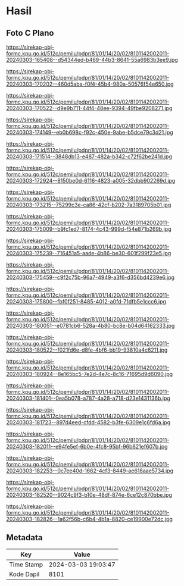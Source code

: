 # Hasil

## Foto C Plano

https://sirekap-obj-formc.kpu.go.id/512c/pemilu/pdpr/81/01/14/20/02/8101142002011-20240303-165408--d54344ed-b469-44b3-8641-55a6983b3ee9.jpg

https://sirekap-obj-formc.kpu.go.id/512c/pemilu/pdpr/81/01/14/20/02/8101142002011-20240303-170202--460d5aba-f0f4-45b4-980a-50576f54e650.jpg

https://sirekap-obj-formc.kpu.go.id/512c/pemilu/pdpr/81/01/14/20/02/8101142002011-20240303-170522--d9e9b711-44f4-48ee-9394-49fbe9208271.jpg

https://sirekap-obj-formc.kpu.go.id/512c/pemilu/pdpr/81/01/14/20/02/8101142002011-20240303-174149--eb0b698c-f92c-450e-9abe-b5dce79c3d21.jpg

https://sirekap-obj-formc.kpu.go.id/512c/pemilu/pdpr/81/01/14/20/02/8101142002011-20240303-171514--3848db13-e487-482a-b342-c72f62be241d.jpg

https://sirekap-obj-formc.kpu.go.id/512c/pemilu/pdpr/81/01/14/20/02/8101142002011-20240303-172924--8150be0d-6116-4823-a005-32dbb902269d.jpg

https://sirekap-obj-formc.kpu.go.id/512c/pemilu/pdpr/81/01/14/20/02/8101142002011-20240303-173215--75299c3e-ca86-42cf-b202-7a3189705b01.jpg

https://sirekap-obj-formc.kpu.go.id/512c/pemilu/pdpr/81/01/14/20/02/8101142002011-20240303-175009--b9fc1ed7-8174-4c43-999d-f54e871b269b.jpg

https://sirekap-obj-formc.kpu.go.id/512c/pemilu/pdpr/81/01/14/20/02/8101142002011-20240303-175239--716451a5-aade-4b86-be30-601f299f23e5.jpg

https://sirekap-obj-formc.kpu.go.id/512c/pemilu/pdpr/81/01/14/20/02/8101142002011-20240303-175459--c9f2c75b-96a7-4949-a3f6-d356bd4239e6.jpg

https://sirekap-obj-formc.kpu.go.id/512c/pemilu/pdpr/81/01/14/20/02/8101142002011-20240303-175800--fbf0f251-8485-4012-a0fd-71dfb5e1ccc6.jpg

https://sirekap-obj-formc.kpu.go.id/512c/pemilu/pdpr/81/01/14/20/02/8101142002011-20240303-180051--e0781cb6-528a-4b80-bc8e-b04d64162333.jpg

https://sirekap-obj-formc.kpu.go.id/512c/pemilu/pdpr/81/01/14/20/02/8101142002011-20240303-180522--f021fd6e-d8fe-4bf6-bb19-93810a4c6211.jpg

https://sirekap-obj-formc.kpu.go.id/512c/pemilu/pdpr/81/01/14/20/02/8101142002011-20240303-180924--8e165bc5-7e2d-4e7c-8c16-71695d9d6090.jpg

https://sirekap-obj-formc.kpu.go.id/512c/pemilu/pdpr/81/01/14/20/02/8101142002011-20240303-181401--0ea5b078-a787-4a28-a718-d23e1431136b.jpg

https://sirekap-obj-formc.kpu.go.id/512c/pemilu/pdpr/81/01/14/20/02/8101142002011-20240303-181723--897d4eed-cfdd-4582-b3fe-6309e1c6fd6a.jpg

https://sirekap-obj-formc.kpu.go.id/512c/pemilu/pdpr/81/01/14/20/02/8101142002011-20240303-182011--e94fe5ef-6b0e-4fc8-95bf-96b621ef607b.jpg

https://sirekap-obj-formc.kpu.go.id/512c/pemilu/pdpr/81/01/14/20/02/8101142002011-20240303-182253--0c7ee40d-1662-4cf3-8449-ae618aae5734.jpg

https://sirekap-obj-formc.kpu.go.id/512c/pemilu/pdpr/81/01/14/20/02/8101142002011-20240303-182520--9024c9f3-b10e-48df-874e-6ce12c870bbe.jpg

https://sirekap-obj-formc.kpu.go.id/512c/pemilu/pdpr/81/01/14/20/02/8101142002011-20240303-182826--1a62f56b-c6b4-4b1a-8820-ce19900e72dc.jpg


## Metadata

| Key        | Value               |
| ---------- | ------------------- |
| Time Stamp | 2024-03-03 19:03:47 |
| Kode Dapil | 8101                |



